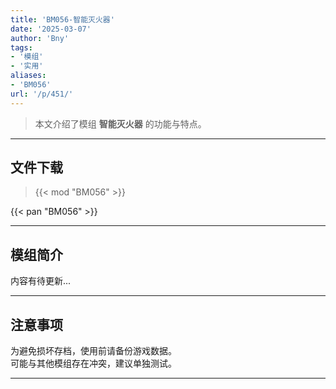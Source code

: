 ```yaml
---
title: 'BM056-智能灭火器'
date: '2025-03-07'
author: 'Bny'
tags:
- '模组'
- '实用'
aliases:
- 'BM056'
url: '/p/451/'
---
```


> 本文介绍了模组 **智能灭火器** 的功能与特点。

---

## 文件下载  

> {{< mod "BM056" >}}  

{{< pan "BM056" >}}  

---

## 模组简介

>  
内容有待更新...  

---

## 注意事项

>  
为避免损坏存档，使用前请备份游戏数据。  
可能与其他模组存在冲突，建议单独测试。  

---

